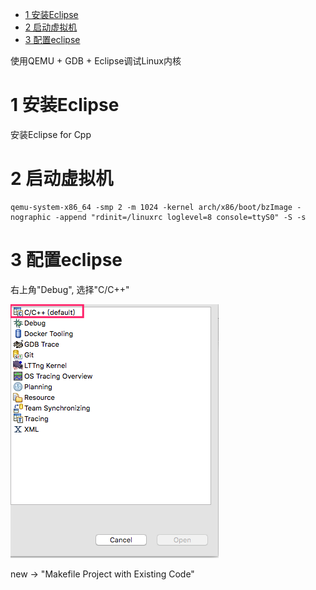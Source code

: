 
<!-- @import "[TOC]" {cmd="toc" depthFrom=1 depthTo=6 orderedList=false} -->

<!-- code_chunk_output -->

* [1 安装Eclipse](#1-安装eclipse)
* [2 启动虚拟机](#2-启动虚拟机)
* [3 配置eclipse](#3-配置eclipse)

<!-- /code_chunk_output -->

使用QEMU \+ GDB \+ Eclipse调试Linux内核

# 1 安装Eclipse

安装Eclipse for Cpp

# 2 启动虚拟机

```
qemu-system-x86_64 -smp 2 -m 1024 -kernel arch/x86/boot/bzImage -nographic -append "rdinit=/linuxrc loglevel=8 console=ttyS0" -S -s
```

# 3 配置eclipse

右上角"Debug", 选择"C/C\+\+"

![](./images/2019-05-31-12-51-02.png)

new → "Makefile Project with Existing Code"

